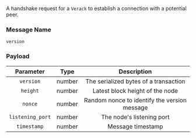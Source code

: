 A handshake request for a `Verack` to establish a connection with a potential peer.

### Message Name

`version`

### Payload

|      Parameter     | Type   |                  Description                 |
|:------------------:|--------|:--------------------------------------------:|
| `version`          | number | The serialized bytes of a transaction        |
| `height`           | number | Latest block height of the node              |
| `nonce`            | number | Random nonce to identify the version message |
| `listening_port`   | number | The node's listening port                    |
| `timestamp`        | number | Message timestamp                            |

